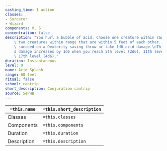 ```yaml
---
casting_time: 1 action
classes:
- Sorcerer
- Wizard
components: V, S
concentration: false
description: "You hurl a bubble of acid. Choose one creature within range, or choose\
    \ two creatures within range that are within 5 feet of each other. A target must\
    \ succeed on a Dexterity saving throw or take 1d6 acid damage.\nThis spell\u2019\
    s damage increases by 1d6 when you reach 5th level (2d6), 11th level (3d6), and\
    \ 17th level (4d6)."
duration: Instantaneous
level: 0
name: Acid Splash
range: 60 feet
ritual: false
school: cantrip
short_description: Conjuration cantrip
source: 5ePHB
---
```


| `=this.name` | `=this.short_description` |
| ------------ | ------------------------- |
| Classes      | `=this.classes`           |
| Components   | `=this.components`        |
| Duration     | `=this.duration`          |
| Description  | `=this.description`       |
